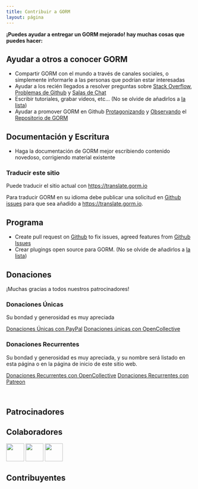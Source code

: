 ```yaml
---
title: Contribuir a GORM
layout: página
---
```

**¡Puedes ayudar a entregar un GORM mejorado! hay muchas cosas que puedes hacer:**

## Ayudar a otros a conocer GORM

* Compartir GORM con el mundo a través de canales sociales, o simplemente informarle a las personas que podrían estar interesadas
* Ayudar a los recién llegados a resolver preguntas sobre [Stack Overflow](https://stackoverflow.com/questions/tagged/go-gorm), [Problemas de Github](https://github.com/jinzhu/gorm/issues) y [Salas de Chat](/community.html#Chat)
* Escribir tutoriales, grabar videos, etc... (No se olvide de añadirlos a [la lista](/community.html))
* Ayudar a promover GORM en Github [Protagonizando](https://github.com/jinzhu/gorm/stargazers) y [Observando](https://github.com/jinzhu/gorm/watchers) el [Repositorio de GORM](https://github.com/jinzhu/gorm)

## Documentación y Escritura

* Haga la documentación de GORM mejor escribiendo contenido novedoso, corrigiendo material existente

### Traducir este sitio

Puede traducir el sitio actual con <https://translate.gorm.io>

Para traducir GORM en su idioma debe publicar una solicitud en [Github issues](https://github.com/jinzhu/gorm.io/issues) para que sea añadido a <https://translate.gorm.io>.

## Programa

* Create pull request on [Github](https://github.com/jinzhu/gorm) to fix issues, agreed features from [Github Issues](https://github.com/jinzhu/gorm/issues)
* Crear plugings open source para GORM. (No se olvide de añadirlos a [la lista](/community.html#Open-Sources))

## Donaciones

¡Muchas gracias a todos nuestros patrocinadores!

### Donaciones Únicas

Su bondad y generosidad es muy apreciada

[Donaciones Únicas con PayPal](https://www.paypal.me/zhangjinzhu) [Donaciones únicas con OpenCollective](https://opencollective.com/gorm)

### Donaciones Recurrentes

Su bondad y generosidad es muy apreciada, y su nombre será listado en esta página o en la página de inicio de este sitio web.

[Donaciones Recurrentes con OpenCollective](https://opencollective.com/gorm) [Donaciones Recurrentes con Patreon](https://www.patreon.com/jinzhu)

<br />

## Patrocinadores

<object type="image/svg+xml" data="https://opencollective.com/gorm/tiers/sponsor.svg?avatarHeight=68&width=740"></object>

## Colaboradores

<div class="backers-list">
  
<a href="https://www.patreon.com/jeffprestes"><img style="width: 48px" src="http://i.imgur.com/7SPpyLw.jpg"></img></a>
<a href="https://www.patreon.com/user/creators?u=5447334"><img style="width: 48px" src="https://c8.patreon.com/2/400/5447334"></img></a>
<a href="https://www.patreon.com/user/creators?u=4875083"><img style="width: 48px" src="https://c8.patreon.com/2/100/4875083"></img></a>
</div>

<object type="image/svg+xml" data="https://opencollective.com/gorm/tiers/backer.svg?avatarHeight=48&width=740"></object>

## Contribuyentes

<object type="image/svg+xml" data="https://opencollective.com/gorm/contributors.svg?avatarHeight=32&width=740"></object>
